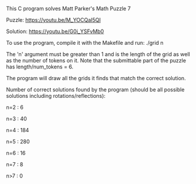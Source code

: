 This C program solves Matt Parker's Math Puzzle 7

Puzzle: https://youtu.be/M_YOCQaI5QI

Solution: https://youtu.be/G0i_YSFvMb0

To use the program, compile it with the Makefile and run: ./grid n

The 'n' argument must be greater than 1 and is the length of the grid as well as the number of tokens on it.
Note that the submittable part of the puzzle has length/num_tokens = 6.

The program will draw all the grids it finds that match the correct solution.

Number of correct solutions found by the program (should be all possible solutions including rotations/reflections):

n=2 : 6

n=3 : 40

n=4 : 184

n=5 : 280

n=6 : 16

n=7 : 8

n>7 : 0
